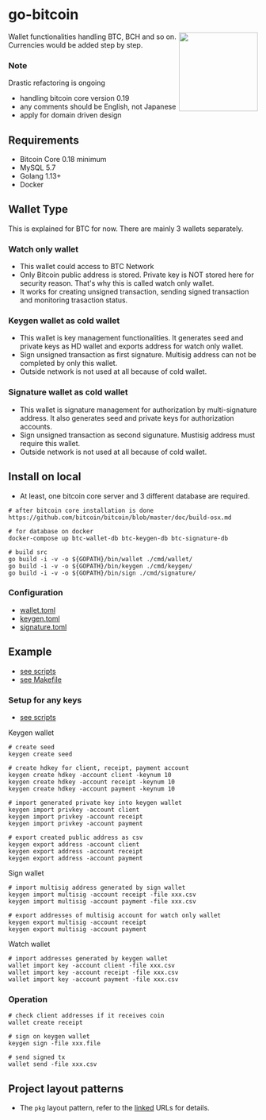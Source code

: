 # go-bitcoin

<img align="right" width="159px" src="https://raw.githubusercontent.com/hiromaily/go-bitcoin/master/images/bitcoin-img.svg">

Wallet functionalities handling BTC, BCH and so on. Currencies would be added step by step.

### Note
Drastic refactoring is ongoing

- handling bitcoin core version 0.19
- any comments should be English, not Japanese
- apply for domain driven design

## Requirements
- Bitcoin Core 0.18 minimum
- MySQL 5.7
- Golang 1.13+
- Docker

## Wallet Type
This is explained for BTC for now.
There are mainly 3 wallets separately.

### Watch only wallet
- This wallet could access to BTC Network
- Only Bitcoin public address is stored. Private key is NOT stored here for security reason. That's why this is called watch only wallet.
- It works for creating unsigned transaction, sending signed transaction and monitoring trasaction status.

### Keygen wallet as cold wallet
- This wallet is key management functionalities. It generates seed and private keys as HD wallet and exports address for watch only wallet.
- Sign unsigned transaction as first signature. Multisig address can not be completed by only this wallet.
- Outside network is not used at all because of cold wallet.

### Signature wallet as cold wallet
- This wallet is signature management for authorization by multi-signature address. It also generates seed and private keys for authorization accounts.
- Sign unsigned transaction as second sigunature. Mustisig address must require this wallet.
- Outside network is not used at all because of cold wallet.


## Install on local
- At least, one bitcoin core server and 3 different database are required.
```
# after bitcoin core installation is done
https://github.com/bitcoin/bitcoin/blob/master/doc/build-osx.md

# for database on docker
docker-compose up btc-wallet-db btc-keygen-db btc-signature-db

# build src
go build -i -v -o ${GOPATH}/bin/wallet ./cmd/wallet/
go build -i -v -o ${GOPATH}/bin/keygen ./cmd/keygen/
go build -i -v -o ${GOPATH}/bin/sign ./cmd/signature/
```

### Configuration
- [wallet.toml](https://github.com/hiromaily/go-bitcoin/blob/master/data/config/btc/wallet.toml)
- [keygen.toml](https://github.com/hiromaily/go-bitcoin/blob/master/data/config/btc/keygen.toml)
- [signature.toml](https://github.com/hiromaily/go-bitcoin/blob/master/data/config/btc/signature.toml)

## Example
- [see scripts](https://github.com/hiromaily/go-bitcoin/tree/master/scripts/operation)
- [see Makefile](https://github.com/hiromaily/go-bitcoin/blob/master/Makefile)

### Setup for any keys
- [see scripts](https://github.com/hiromaily/go-bitcoin/blob/master/scripts/operation/generate-key-local.sh)

Keygen wallet
```
# create seed
keygen create seed

# create hdkey for client, receipt, payment account
keygen create hdkey -account client -keynum 10
keygen create hdkey -account receipt -keynum 10
keygen create hdkey -account payment -keynum 10

# import generated private key into keygen wallet
keygen import privkey -account client
keygen import privkey -account receipt
keygen import privkey -account payment

# export created public address as csv
keygen export address -account client
keygen export address -account receipt
keygen export address -account payment
```

Sign wallet
```
# import multisig address generated by sign wallet
keygen import multisig -account receipt -file xxx.csv
keygen import multisig -account payment -file xxx.csv

# export addresses of multisig account for watch only wallet
keygen export multisig -account receipt
keygen export multisig -account payment
```

Watch wallet
```
# import addresses generated by keygen wallet
wallet import key -account client -file xxx.csv
wallet import key -account receipt -file xxx.csv
wallet import key -account payment -file xxx.csv
```

### Operation
```
# check client addresses if it receives coin
wallet create receipt

# sign on keygen wallet
keygen sign -file xxx.file

# send signed tx
wallet send -file xxx.csv
```

## Project layout patterns
- The `pkg` layout pattern, refer to the [linked](https://medium.com/golang-learn/go-project-layout-e5213cdcfaa2) URLs for details.